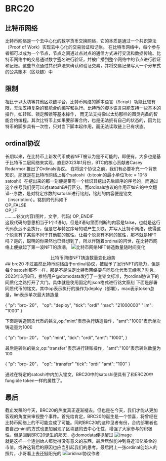 # BRC20
## 比特币网络
比特币网络是一个去中心化的数字货币交换网络，它的本质是通过一个共识算法（Proof of Work）实现去中心化的交易验证和记账。
在比特币网络中，每个参与者都可以成为一个节点，节点之间通过点对点的通信方式进行交流和数据传输。比特币网络中的交易通过数字签名进行验证，并被广播到整个网络中的节点进行验证
和记账。这些节点通过共识算法来确认和验证交易，并将交易记录写入一个分布式的公共账本（区块链）中
## 限制
相比于以太坊等其他区块链平台，比特币网络的脚本语言（Script）功能比较有限，无法支持复杂的智能合约编写和执行。比特币的脚本语言只能支持一些基本的操作，如转账、锁定解锁等基本操作，
而无法支持像以太坊那样的图灵完备的智能合约编程。其次比特币上如果要部署合约，也是无法拥有自己的状态的，因为比特币的脚步具有一次性，只对当下脚本起作用，而无法读取链上已有状态。
## ordinal协议
长期以来，在比特币上新发代币或者NFT被认为是不可能的，即便有，大多也是基于比特币二层网络来实现。直到2023年1月份，BTC的核心贡献者Casey Rodarmor 推出了Ordinals协议。
在将这个协议之前，我们有必要补充一个背景知识，那就是在比特币网络上每个satoshi（bitcoin的最小单位1btc = 10^8 satoshi）在挖出来的那一刻便是带有一个标识其挖出先后顺序的序号的，而通过这个序号我们便可以对satoshi进行区分。而ordinals协议的作用正如它的中文翻译--序数，是对特定序数的satoshi进行铭刻，铭刻的内容便是铭文（inscription）。铭刻的代码如下  
OP_FALSE  
OP_IF  
.........铭文内容(图片，文字，代码)
OP_ENDIF  
这段代码的意思相当于1个if语句，但是if语句里面判断的内容是false，也就是这行代码永远不会执行，但是它与特定序号的聪产生关联，并写入比特币网络，使得这个聪具有了某些不同于其他聪的属性。让每个聪具有不同的属性，那不就是NFT吗？是的，聪明的你果然也已经想到了，所以伴随着ordinal的问世，在比特币网络上便掀起了第一波NFT的热潮。
![比特币网络NFT铸造数量随时间变化](https://image.blocktempo.com/2023/05/Xnip2023-05-02_14-40-42-1140x776.jpg)  
<div align="center">比特币网络NFT铸造数量变化趋势</div>  
## brc20
不过虽然比特币网络由于ordinal协议，被赋予了发行NFT的能力，但是每个satoshi都不一样，那是不是注定比特币网络要与同质化代币无缘呢？别急，2023年3月8日，推特用户@domodata发行了一套铭文标准，为ordinal协议下的同质化之路打开了大门。具体就是使用固定的json格式进行铭文篆刻  
下面是部署同质代币的铭文。其中op表示执行的操作为deploy（部署），max表示token总量，lim表示单次最大铸造量    

{
"p": "brc- 20"，
"op": "deploy",
"tick": "ordi"
"max": "21000000"
"lim": "1000"
}

下面是铸造同质代币的铭文,op:"mint"表示执行铸造操作，"amt":"1000"表示单次铸造量为1000

{
"p": "brc- 20"，
"op":"mint",
"tick": "ordi",
"amt": "1000",
}

最后是转账的铭文,op:"transfer"表示进行转账操作，"amt":"100"表示转账数量为100

{
"p": "brc- 20"，
"op": "transfer"
"tick": "ordi"
"amt": "100"
}

通过在特定的satoshi中内加入铭文，BRC20中的satoshi便具有了和ERC20中fungible token一样的属性了。  
## 最后
截止发稿的今天，BRC20的热度真正逐渐褪去。但也是在今天，我们才能从更加客观的角度来审视整个事件。首先给肯定，BRC20的诞生是一个惊喜，将曾经在比特币网络上的不可能变成了可能。同时BRC20的这种见者有份，合约部署者也要自己mint的方式也更加展现了区块链的去中心化性，增强了大家参与的积极性。但是回到BRC20诞生的那天，@domodata便提醒过
![image](https://github.com/nft-maker-one/-/assets/121859606/afb47f23-7abc-4abe-aad1-6175ceea6b8d)  
就是这样一个连创始人都觉得没有意义的东西，最后居然能冲到将近10亿美金的市值。或许这背后的原因也应当引起我们的思考。最后附上一张ordinal创始人的照片，小哥看上去还挺阳光的
![oridinal协议作者](https://www.coindesk.com/resizer/pwQFvlwUz2WNy7NIHofAmnoVPek=/1056x792/filters:quality(80):format(webp)/cloudfront-us-east-1.images.arcpublishing.com/coindesk/EBK3NRL4CRH43IRSIAGTMBZKVE.jpg)

